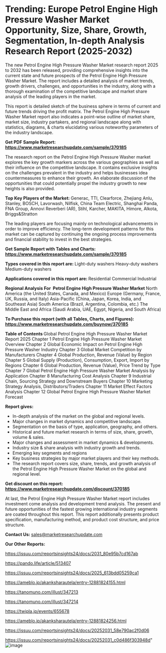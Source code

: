 # Trending: Europe Petrol Engine High Pressure Washer Market Opportunity, Size, Share, Growth, Segmentation, In-depth Analysis Research Report (2025-2032)

The new Petrol Engine High Pressure Washer Market research report 2025 to 2032 has been released, providing comprehensive insights into the current state and future prospects of the Petrol Engine High Pressure Washer Market. The report includes a detailed analysis of market trends, growth drivers, challenges, and opportunities in the industry, along with a thorough examination of the competitive landscape and market share analysis of the leading players in the market.

This report is detailed sketch of the business sphere in terms of current and future trends driving the profit matrix. The Petrol Engine High Pressure Washer Market report also indicates a point-wise outline of market share, market size, industry partakers, and regional landscape along with statistics, diagrams, &amp; charts elucidating various noteworthy parameters of the industry landscape.

<strong><b>Get PDF Sample Report: <a href=https://www.marketresearchupdate.com/sample/370185>https://www.marketresearchupdate.com/sample/370185</a></b></strong>

The research report on the Petrol Engine High Pressure Washer market explores the key growth markers across the various geographies as well as their influence on the competitive landscape. It contains exclusive insights on the challenges prevalent in the industry and helps businesses idea countermeasures to enhance their growth. An elaborate discussion of the opportunities that could potentially propel the industry growth to new heights is also provided.

<strong><b>Top Key Players of the Market:
</b></strong>Generac, TTI, Clearforce, Zhejiang Anlu, Stanley, BOSCH, Lavorwash, Nilfisk, China Team Electric, Shanghai Panda, FNA Group, Annovi Reverberi (AR), Stihl, Karcher, MAKITA, Himore, Alkota, Briggs&Stratton<strong><b>
</b></strong>

The leading players are focusing mainly on technological advancements in order to improve efficiency. The long-term development patterns for this market can be captured by continuing the ongoing process improvements and financial stability to invest in the best strategies.

<strong><b>Get Sample Report with Tables and Charts: <a href=https://www.marketresearchupdate.com/sample/370185>https://www.marketresearchupdate.com/sample/370185</a></b></strong>

<strong><b>Types covered in this report are:
</b></strong>Light-duty washers
Heavy-duty washers
Medium-duty washers<strong><b>
</b></strong>

<strong><b>Applications covered in this report are:
</b></strong>Residential
Commercial
Industrial<strong><b>
</b></strong>

<strong><b>Regional Analysis For  Petrol Engine High Pressure Washer Market</b></strong><strong><b>
</b></strong>North America (the United States, Canada, and Mexico)
Europe (Germany, France, UK, Russia, and Italy)
Asia-Pacific (China, Japan, Korea, India, and Southeast Asia)
South America (Brazil, Argentina, Colombia, etc.)
The Middle East and Africa (Saudi Arabia, UAE, Egypt, Nigeria, and South Africa)

<strong><b>To Purchase this report (with all Tables, Charts, and Figures): <a href=https://www.marketresearchupdate.com/buynow/370185>https://www.marketresearchupdate.com/buynow/370185</a></b></strong>

<strong><b>Table of Contents</b></strong><strong><b>
</b></strong>Global Petrol Engine High Pressure Washer Market Report 2025
Chapter 1 Petrol Engine High Pressure Washer Market Overview
Chapter 2 Global Economic Impact on Petrol Engine High Pressure Washer Industry
Chapter 3 Global Market Competition by Manufacturers
Chapter 4 Global Production, Revenue (Value) by Region
Chapter 5 Global Supply (Production), Consumption, Export, Import by Regions
Chapter 6 Global Production, Revenue (Value), Price Trend by Type
Chapter 7 Global Petrol Engine High Pressure Washer Market Analysis by Application
Chapter 8 Manufacturing Cost Analysis
Chapter 9 Industrial Chain, Sourcing Strategy and Downstream Buyers
Chapter 10 Marketing Strategy Analysis, Distributors/Traders
Chapter 11 Market Effect Factors Analysis
Chapter 12 Global Petrol Engine High Pressure Washer Market Forecast

<strong><b>Report gives:</b></strong>

- In-depth analysis of the market on the global and regional levels.
- Major changes in market dynamics and competitive landscape.
- Segmentation on the basis of type, application, geography, and others.
- Historical and future market research in terms of size, share, growth, volume &amp; sales.
- Major changes and assessment in market dynamics &amp; developments.
- Industry size &amp; share analysis with industry growth and trends.
- Emerging key segments and regions
- Key business strategies by major market players and their key methods.
- The research report covers size, share, trends, and growth analysis of the Petrol Engine High Pressure Washer Market on the global and regional level.

<strong><b>Get discount on this report: <a href=https://www.marketresearchupdate.com/discount/370185>https://www.marketresearchupdate.com/discount/370185</a></b></strong>

At last, the Petrol Engine High Pressure Washer Market report includes investment come analysis and development trend analysis. The present and future opportunities of the fastest growing international industry segments are coated throughout this report. This report additionally presents product specification, manufacturing method, and product cost structure, and price structure.

<strong><b>Contact Us:
</b></strong>sales@marketresearchupdate.com

<strong>Our Other Reports:</strong>

<a href=https://issuu.com/reportsinsights24/docs/2031_80e95b7cd167ab>https://issuu.com/reportsinsights24/docs/2031_80e95b7cd167ab</a>

<a href=https://pando.life/article/513407>https://pando.life/article/513407</a>

<a href=https://issuu.com/reportsinsights24/docs/2025_613bdd05259ca1>https://issuu.com/reportsinsights24/docs/2025_613bdd05259ca1</a>

<a href=https://ameblo.jp/akanksharautela/entry-12881824155.html>https://ameblo.jp/akanksharautela/entry-12881824155.html</a>

<a href=https://tanomuno.com/illust/347213>https://tanomuno.com/illust/347213</a>

<a href=https://tanomuno.com/illust/347214>https://tanomuno.com/illust/347214</a>

<a href=https://twipla.jp/events/655678>https://twipla.jp/events/655678</a>

<a href=https://ameblo.jp/akanksharautela/entry-12881824256.html>https://ameblo.jp/akanksharautela/entry-12881824256.html</a>

<a href=https://issuu.com/reportsinsights24/docs/20252031_58e790ac2f0d06>https://issuu.com/reportsinsights24/docs/20252031_58e790ac2f0d06</a>

<a href=https://issuu.com/reportsinsights24/docs/20252031_c0d486f303948d>https://issuu.com/reportsinsights24/docs/20252031_c0d486f303948d</a>"
![image](https://github.com/user-attachments/assets/e63e51fc-1279-4b52-8337-672b91bbcc89)
